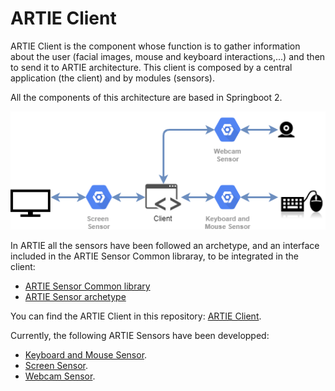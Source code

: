 # ARTIE Client

ARTIE Client is the component whose function is to gather information about the user \(facial images, mouse and keyboard interactions,...\) and then to send it to ARTIE architecture. This client is composed by a central application \(the client\) and by modules \(sensors\).

All the components of this architecture are based in Springboot 2.

![ARTIE Client module schema](../.gitbook/assets/artieclient.png)

In ARTIE all the sensors have been followed an archetype, and an interface included in the ARTIE Sensor Common libraray,  to be integrated in the client:

* [ARTIE Sensor Common library](https://github.com/ARTIEROCKS/artie-common.git)
* [ARTIE Sensor archetype](https://github.com/ARTIEROCKS/artie-sensor-archetype.git)

You can find the ARTIE Client in this repository: [ARTIE Client](https://github.com/ARTIEROCKS/artie-client.git).

Currently, the following ARTIE Sensors have been developped:

* [Keyboard and Mouse Sensor](https://github.com/ARTIEROCKS/artie-sensor-keyboard-mouse.git).
* [Screen Sensor](https://github.com/ARTIEROCKS/artie-sensor-screen.git).
* [Webcam Sensor](https://github.com/ARTIEROCKS/artie-sensor-webcam.git).



